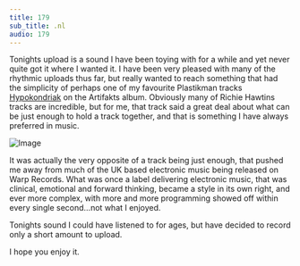 ```yaml
---
title: 179
sub_title: .nl
audio: 179
---
```


Tonights upload is a sound I have been toying with for a while and yet never quite got it where I wanted it. I have been very pleased with many of the rhythmic uploads thus far, but really wanted to reach something that had the simplicity of perhaps one of my favourite Plastikman tracks <a href="http://www.discogs.com/Plastikman-Artifakts-BC/release/151883" title="Hypokondriak" target="_blank">Hypokondriak</a> on the Artifakts album. Obviously many of Richie Hawtins tracks are incredible, but for me, that track said a great deal about what can be just enough to hold a track together, and that is something I have always preferred in music.

![Image](/assets/img/Snd-179.png)

It was actually the very opposite of a track being just enough, that pushed me away from much of the UK based electronic music being released on Warp Records. What was once a label delivering electronic music, that was clinical, emotional and forward thinking, became a style in its own right, and ever more complex, with more and more programming showed off within every single second…not what I enjoyed.

Tonights sound I could have listened to for ages, but have decided to record only a short amount to upload.

I hope you enjoy it.